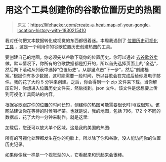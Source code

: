 # 用这个工具创建你的谷歌位置历史的热图

> 原文：<https://lifehacker.com/create-a-heat-map-of-your-google-location-history-with-1830215410>

我对任何把文本数据转化成视觉的东西都很着迷。本周我遇到了 [位置历史可视化工具](https://locationhistoryvisualizer.com) ，这是一个利用你的谷歌位置历史创建热图的工具。



要创建自己的地图，你必须先从谷歌下载你的位置历史。你可以通过 [去谷歌外卖](https://takeout.google.com/) 做。默认情况下，你所有的谷歌数据都是打开的，所以首先选择页面上的“全选”，然后向下滚动从列表中选择“位置历史”。从那里点击“下一步”，然后“创建档案。”根据你有多少数据，这可能需要一段时间，所以谷歌会在完成后给你发电子邮件。我的花了大约 5 分钟来创建。之后，你会得到一个 zip 文件来下载。当你解压它时，你想进入位置历史文件夹，然后找到。json 文件。该文件是您想要上传到可视化工具网站的内容。

根据谷歌跟踪你的位置的时间长短，创建你的热图可能需要很长时间(或很短)。该网站建议你在等待的时候喝杯茶。也就是说，我的地图，包括 796，172 个不同的数据点，花了大约一分钟来制作。就是这里:

加载后，您还可以放大单个区域。这是我的美国的热图:

所有的可视化处理都发生在你的电脑上，所以除了你和谷歌，没人能访问你的位置历史记录。

如果你像我一样是一个视觉型的人，它看起来和玩起来会很棒。
